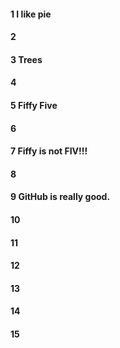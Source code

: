 #### 1 I like pie
#### 2
#### 3 Trees
#### 4
#### 5 Fiffy Five
#### 6
#### 7 Fiffy is not FIV!!!
#### 8
#### 9 GitHub is really good.
#### 10
#### 11
#### 12
#### 13
#### 14
#### 15
